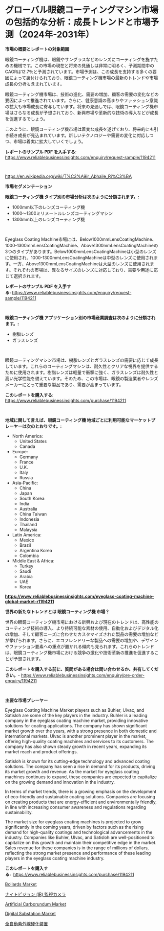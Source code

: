 <p><h1>グローバル眼鏡コーティングマシン市場の包括的な分析：成長トレンドと市場予測（2024年-2031年）</h1></p><p><strong>市場の概要とレポートの対象範囲</strong></p>
<p><p>眼鏡コーティング機は、眼鏡やサングラスなどのレンズにコーティングを施すための機械です。この市場の現在と将来の見通しは非常に明るく、予測期間中のCAGRは12.7％と予測されています。市場予測は、この成長を支持する多くの要因によって裏付けられており、眼鏡コーティング機市場の最新のトレンドや市場成長の分析も含まれています。</p><p>眼鏡コーティング機市場は、技術の進化、需要の増加、顧客の需要の変化などの要因によって推進されています。さらに、健康意識の高まりやファッション意識の拡大も市場成長に寄与しています。将来の見通しでは、眼鏡コーティング機市場はさらなる成長が予想されており、新興市場や革新的な技術の導入などが成長を促進するでしょう。</p><p>このように、眼鏡コーティング機市場は着実な成長を遂げており、将来的にも引き続き成長が見込まれています。新しいテクノロジーや需要の変化に対応しつつ、市場は着実に拡大していくでしょう。</p></p>
<p><strong>レポートのサンプル PDF を入手する:</strong> <a href="https://www.reliablebusinessinsights.com/enquiry/request-sample/1194211">https://www.reliablebusinessinsights.com/enquiry/request-sample/1194211</a></p>
<p>&nbsp;</p>
<p><a href="https://en.wikipedia.org/wiki/T%C3%A9ir_Abhaile_Ri%C3%BA">https://en.wikipedia.org/wiki/T%C3%A9ir_Abhaile_Ri%C3%BA</a></p>
<p><strong>市場セグメンテーション</strong></p>
<p><strong>眼鏡コーティング機 タイプ別の市場分析は次のように分類されます。:</strong></p>
<p><ul><li>1000mm以下のレンズコーティング機</li><li>1000〜1300ミリメートルレンズコーティングマシン</li><li>1300mm以上のレンズコーティング機</li></ul></p>
<p>&nbsp;</p>
<p><p>Eyeglass Coating Machine市場には、Below1000mmLensCoatingMachine、1000-1300mmLensCoatingMachine、Above1300mmLensCoatingMachineの3つのタイプがあります。Below1000mmLensCoatingMachineは小型のレンズに使用され、1000-1300mmLensCoatingMachineは中型のレンズに使用されます。一方、Above1300mmLensCoatingMachineは大型のレンズに使用されます。それぞれの市場は、異なるサイズのレンズに対応しており、需要や用途に応じて選択されます。</p></p>
<p><strong>レポートのサンプル PDF を入手する:</strong>&nbsp;<a href="https://www.reliablebusinessinsights.com/enquiry/request-sample/1194211">https://www.reliablebusinessinsights.com/enquiry/request-sample/1194211</a></p>
<p>&nbsp;</p>
<p><strong> 眼鏡コーティング機 アプリケーション別の市場産業調査は次のように分類されます。:</strong></p>
<p><ul><li>樹脂レンズ</li><li>ガラスレンズ</li></ul></p>
<p>&nbsp;</p>
<p><p>眼鏡コーティングマシン市場は、樹脂レンズとガラスレンズの需要に応じて成長しています。これらのコーティングマシンは、耐久性とクリアな視界を提供するために使用されます。樹脂レンズは軽量で衝撃に強く、ガラスレンズは耐久性と高い光学性能を備えています。そのため、この市場は、眼鏡の製造業者やレンズメーカーにとって重要な製品であり、需要が高まっています。</p></p>
<p><strong>このレポートを購入する:</strong>&nbsp; <a href="https://www.reliablebusinessinsights.com/purchase/1194211">https://www.reliablebusinessinsights.com/purchase/1194211</a></p>
<p>&nbsp;</p>
<p><strong>地域に関して言えば、眼鏡コーティング機 地域ごとに利用可能なマーケットプレーヤーは次のとおりです。:</strong></p>
<p><ul>
    <li>
        North America:
        <ul>
            <li>United States</li>
            <li>Canada</li>
        </ul>
    </li>
    <li>
        Europe:
        <ul>
            <li>Germany</li>
            <li>France</li>
            <li>U.K.</li>
            <li>Italy</li>
            <li>Russia</li>
        </ul>
    </li>
    <li>
        Asia-Pacific:
        <ul>
            <li>China</li>
            <li>Japan</li>
            <li>South Korea</li>
            <li>India</li>
            <li>Australia</li>
            <li>China Taiwan</li>
            <li>Indonesia</li>
            <li>Thailand</li>
            <li>Malaysia</li>
        </ul>
    </li>
    <li>
        Latin America:
        <ul>
            <li>Mexico</li>
            <li>Brazil</li>
            <li>Argentina Korea</li>
            <li>Colombia</li>
        </ul>
    </li>
    <li>
        Middle East & Africa:
        <ul>
            <li>Turkey</li>
            <li>Saudi</li>
            <li>Arabia</li>
            <li>UAE</li>
            <li>Korea</li>
        </ul>
    </li>
    </ul></p>
<p><strong><a href="https://www.reliablebusinessinsights.com/eyeglass-coating-machine-global-market-r1194211">https://www.reliablebusinessinsights.com/eyeglass-coating-machine-global-market-r1194211</a></strong>&nbsp;</p>
<p><strong>世界の新たなトレンドとは 眼鏡コーティング機 市場？</strong></p>
<p><p>世界の眼鏡コーティング機市場における新興および現在のトレンドは、高性能のコーティング技術の導入、より持続可能な素材の使用、自動化およびデジタル化の増加、そして顧客ニーズに合わせたカスタマイズされた製品の需要の増加などが挙げられます。さらに、エコフレンドリーな製品への需要の増加や、デザインやファッション要素への重点が置かれる傾向も見られます。これらのトレンドは、眼鏡コーティング機市場における競争の激化や技術革新の推進を促進することが予想されます。</p></p>
<p><strong>このレポートを購入する前に、質問がある場合は問い合わせるか、共有してください。</strong>- <a href="https://www.reliablebusinessinsights.com/enquiry/pre-order-enquiry/1194211">https://www.reliablebusinessinsights.com/enquiry/pre-order-enquiry/1194211</a></p>
<p>&nbsp;</p>
<p><strong>主要な市場プレーヤー</strong></p>
<p><p>Eyeglass Coating Machine Market players such as Buhler, Ulvac, and Satisloh are some of the key players in the industry. Buhler is a leading company in the eyeglass coating machine market, providing innovative solutions for coating applications. The company has shown significant market growth over the years, with a strong presence in both domestic and international markets. Ulvac is another prominent player in the market, offering high-quality coating machines and services to its customers. The company has also shown steady growth in recent years, expanding its market reach and product offerings.</p><p>Satisloh is known for its cutting-edge technology and advanced coating solutions. The company has seen a rise in demand for its products, driving its market growth and revenue. As the market for eyeglass coating machines continues to expand, these companies are expected to capitalize on the growing demand and innovation in the industry.</p><p>In terms of market trends, there is a growing emphasis on the development of eco-friendly and sustainable coating solutions. Companies are focusing on creating products that are energy-efficient and environmentally friendly, in line with increasing consumer awareness and regulations regarding sustainability.</p><p>The market size for eyeglass coating machines is projected to grow significantly in the coming years, driven by factors such as the rising demand for high-quality coatings and technological advancements in the industry. Companies like Buhler, Ulvac, and Satisloh are well-positioned to capitalize on this growth and maintain their competitive edge in the market. Sales revenue for these companies is in the range of millions of dollars, reflecting the strong market presence and performance of these leading players in the eyeglass coating machine industry.</p></p>
<p><strong>このレポートを購入する:</strong>&nbsp;&nbsp;<a href="https://www.reliablebusinessinsights.com/purchase/1194211">https://www.reliablebusinessinsights.com/purchase/1194211</a></p>
<p><p><a href="https://issuu.com/reportprime-2/docs/bollards-market-size-2030.pptx">Bollards Market</a></p><p><a href="https://github.com/zjkmgcs938405/Market-Research-Report-List-2/blob/main/2169785138105.md">ナイトビジョン (IR) 監視カメラ</a></p><p><a href="https://github.com/Hunterico88/Market-Research-Report-List-1/blob/main/artificial-carborundum-market.md">Artificial Carborundum Market</a></p><p><a href="https://issuu.com/reportprime-2/docs/digital-substation-market-size-2030.pptx">Digital Substation Market</a></p><p><a href="https://github.com/roulaayoub-saad/Market-Research-Report-List-1/blob/main/6236047138106.md">全自動紫外線硬化装置</a></p></p>
